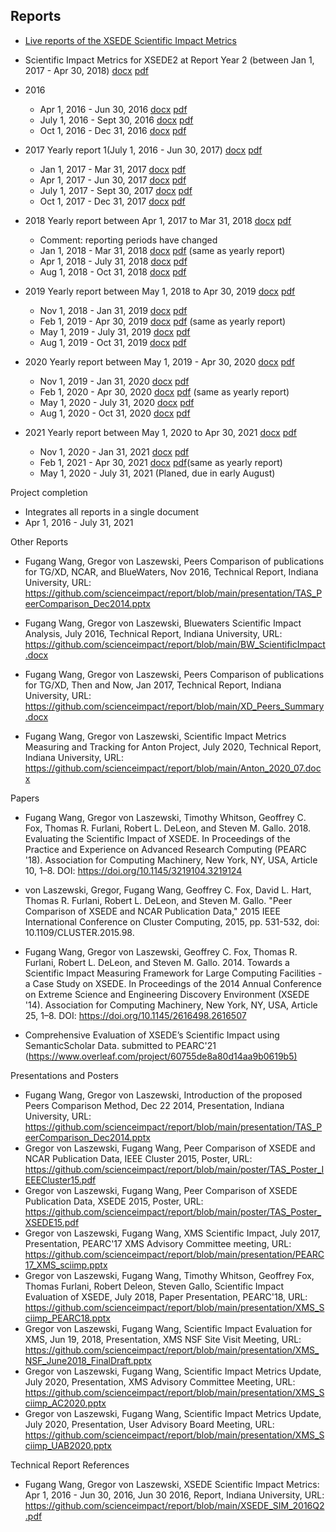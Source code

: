 ## Reports

* [Live reports of the XSEDE Scientific Impact Metrics](https://sciimp.ccr.xdmod.org/xdportalpub/)

* Scientific Impact Metrics for XSEDE2 at Report Year 2 (between Jan 1, 2017 - Apr 30, 2018)
  [docx](https://github.com/scienceimpact/report/blob/main/XSEDE2_SIM_RY2.docx?raw=true)
  [pdf](https://github.com/scienceimpact/report/blob/main/XSEDE2_SIM_RY2.pdf)

* 2016
  * Apr 1, 2016 - Jun 30, 2016 
    [docx](https://github.com/scienceimpact/report/blob/main/XSEDE_SIM_2016Q2.docx?raw=true)
    [pdf](https://github.com/scienceimpact/report/blob/main/XSEDE_SIM_2016Q2.pdf )
  * July 1, 2016 - Sept 30, 2016 [docx](https://github.com/scienceimpact/report/blob/main/XSEDE_SIM_2016Q3.docx?raw=true)
   [pdf](https://github.com/scienceimpact/report/blob/main/XSEDE_SIM_2016Q3.pdf)
  * Oct 1, 2016 - Dec 31, 2016 [docx](https://github.com/scienceimpact/report/blob/main/XSEDE_SIM_2016Q4.docx?raw=true)
[pdf](https://github.com/scienceimpact/report/blob/main/XSEDE_SIM_2016Q4.pdf)


* 2017 Yearly report 1(July 1, 2016 - Jun 30, 2017) 
  [docx](https://github.com/scienceimpact/report/blob/main/XSEDE_SIM_2017Q2Yearly.docx?raw=true) 
[pdf](https://github.com/scienceimpact/report/blob/main/XSEDE_SIM_2017Q2Yearly.pdf )

  * Jan 1, 2017 - Mar 31, 2017 [docx](https://github.com/scienceimpact/report/blob/main/XSEDE_SIM_2017Q1.docx?raw=true)
[pdf](https://github.com/scienceimpact/report/blob/main/XSEDE_SIM_2017Q1.pdf)
  * Apr 1, 2017 - Jun 30, 2017 [docx](https://github.com/scienceimpact/report/blob/main/XSEDE_SIM_2017Q2.docx?raw=true)
[pdf](https://github.com/scienceimpact/report/blob/main/XSEDE_SIM_2017Q2.pdf)
  * July 1, 2017 - Sept 30, 2017 [docx](https://github.com/scienceimpact/report/blob/main/XSEDE_SIM_2017Q3.docx?raw=true)
[pdf](https://github.com/scienceimpact/report/blob/main/XSEDE_SIM_2017Q3.pdf)
  * Oct 1, 2017 - Dec 31, 2017 [docx](https://github.com/scienceimpact/report/blob/main/XSEDE_SIM_2017Q4.docx?raw=true)
[pdf](https://github.com/scienceimpact/report/blob/main/XSEDE_SIM_2017Q4.pdf)

* 2018 Yearly report between Apr 1, 2017 to Mar 31, 2018 [docx](https://github.com/scienceimpact/report/blob/main/XSEDE_SIM_2018_03Yearly.docx?raw=true) 
  [pdf](https://github.com/scienceimpact/report/blob/main/XSEDE_SIM_2018_03Yearly.pdf)
  * Comment: reporting periods have changed
  * Jan 1, 2018 - Mar 31, 2018  [docx](https://github.com/scienceimpact/report/blob/main/XSEDE_SIM_2018_03Yearly.docx?raw=true)
[pdf](https://github.com/scienceimpact/report/blob/main/XSEDE_SIM_2018_03Yearly.pdf)
 (same as yearly report)
  * Apr 1, 2018 - July 31, 2018 [docx](https://github.com/scienceimpact/report/blob/main/XSEDE_SIM_2018_07.docx?raw=true)
  [pdf](https://github.com/scienceimpact/report/blob/main/XSEDE_SIM_2018_07.pdf)
  * Aug 1, 2018 - Oct 31, 2018 [docx](https://github.com/scienceimpact/report/blob/main/XSEDE_SIM_2018_10.docx?raw=true)
 [pdf](https://github.com/scienceimpact/report/blob/main/XSEDE_SIM_2018_10.pdf)

* 2019 Yearly report between May 1, 2018 to Apr 30, 2019
[docx](https://github.com/scienceimpact/report/blob/main/XSEDE_SIM_2019_04Yearly.docx?raw=true)
[pdf](https://github.com/scienceimpact/report/blob/main/XSEDE_SIM_2019_04Yearly.pdf)
  * Nov 1, 2018 - Jan 31, 2019 [docx](https://github.com/scienceimpact/report/blob/main/XSEDE_SIM_2019_01.docx?raw=true)
  [pdf](https://github.com/scienceimpact/report/blob/main/XSEDE_SIM_2019_01.pdf)
  * Feb 1, 2019 - Apr 30, 2019
[docx](https://github.com/scienceimpact/report/blob/main/XSEDE_SIM_2019_04Yearly.docx?raw=true)
[pdf](https://github.com/scienceimpact/report/blob/main/XSEDE_SIM_2019_04Yearly.pdf) (same as yearly report)
  * May 1, 2019 - July 31, 2019 [docx](https://github.com/scienceimpact/report/blob/main/XSEDE_SIM_2019_07.docx?raw=true)
  [pdf](https://github.com/scienceimpact/report/blob/main/XSEDE_SIM_2019_07.pdf)
  * Aug 1, 2019 - Oct 31, 2019 [docx](https://github.com/scienceimpact/report/blob/main/XSEDE_SIM_2019_10.docx?raw=true)
[pdf](https://github.com/scienceimpact/report/blob/main/XSEDE_SIM_2019_10.pdf)


* 2020 Yearly report between May 1, 2019 - Apr 30, 2020
  [docx](https://github.com/scienceimpact/report/blob/main/XSEDE_SIM_2020_04Yearly.docx?raw=true)
[pdf](https://github.com/scienceimpact/report/blob/main/XSEDE_SIM_2020_04Yearly.pdf)
  * Nov 1, 2019 - Jan 31, 2020 [docx](https://github.com/scienceimpact/report/blob/main/XSEDE_SIM_2020_01.docx?raw=true) [pdf](https://github.com/scienceimpact/report/blob/main/XSEDE_SIM_2020_01.pdf)
  * Feb 1, 2020 - Apr 30, 2020 [docx](https://github.com/scienceimpact/report/blob/main/XSEDE_SIM_2020_04Yearly.docx?raw=true)
[pdf](https://github.com/scienceimpact/report/blob/main/XSEDE_SIM_2020_04Yearly.pdf)
 (same as yearly report)
  * May 1, 2020 - July 31, 2020 [docx](https://github.com/scienceimpact/report/blob/main/XSEDE_SIM_2020_07.docx?raw=true)
[pdf](https://github.com/scienceimpact/report/blob/main/XSEDE_SIM_2020_07.pdf)
  * Aug 1, 2020 - Oct 31, 2020 [docx](https://github.com/scienceimpact/report/blob/main/XSEDE_SIM_2020_10.docx?raw=true)
[pdf](https://github.com/scienceimpact/report/blob/main/XSEDE_SIM_2020_10.pdf)

* 2021 Yearly report between May 1, 2020 to Apr 30, 2021 [docx](https://github.com/scienceimpact/report/blob/main/XSEDE_SIM_2021_04Yearly.docx?raw=true)
[pdf](https://github.com/scienceimpact/report/blob/main/XSEDE_SIM_2021_04Yearly.pdf)
  *  Nov 1, 2020 - Jan 31, 2021 [docx](https://github.com/scienceimpact/report/blob/main/XSEDE_SIM_2021_01.docx?raw=true)
[pdf](https://github.com/scienceimpact/report/blob/main/XSEDE_SIM_2021_01.pdf)
  * Feb 1, 2021 - Apr 30, 2021 [docx](https://github.com/scienceimpact/report/blob/main/XSEDE_SIM_2021_04Yearly.docx?raw=true)
[pdf](https://github.com/scienceimpact/report/blob/main/XSEDE_SIM_2021_04Yearly.pdf)(same as yearly report)
  * May 1, 2020 - July 31, 2021 (Planed, due  in early August)

Project completion 
  * Integrates all reports in a single document
  * Apr 1, 2016 - July 31, 2021 

Other Reports
    
  * Fugang Wang, Gregor von Laszewski, Peers Comparison of publications for TG/XD, NCAR, and BlueWaters, Nov 2016, Technical Report, Indiana University, URL: <https://github.com/scienceimpact/report/blob/main/presentation/TAS_PeerComparison_Dec2014.pptx>

  * Fugang Wang, Gregor von Laszewski, Bluewaters Scientific Impact Analysis, July 2016, Technical Report, Indiana University, URL: <https://github.com/scienceimpact/report/blob/main/BW_ScientificImpact.docx>

  * Fugang Wang, Gregor von Laszewski, Peers Comparison of publications for TG/XD, Then and Now, Jan 2017, Technical Report, Indiana University, URL: <https://github.com/scienceimpact/report/blob/main/XD_Peers_Summary.docx>

  * Fugang Wang, Gregor von Laszewski, Scientific Impact Metrics Measuring and Tracking for Anton Project, July 2020, Technical Report, Indiana University, URL: <https://github.com/scienceimpact/report/blob/main/Anton_2020_07.docx>



Papers

  * Fugang Wang, Gregor von Laszewski, Timothy Whitson, Geoffrey C. Fox, Thomas R. Furlani, Robert L. DeLeon, and Steven M. Gallo. 2018. Evaluating the Scientific Impact of XSEDE. In Proceedings of the Practice and Experience on Advanced Research Computing (PEARC '18). Association for Computing Machinery, New York, NY, USA, Article 10, 1–8. DOI: <https://doi.org/10.1145/3219104.3219124>

  * von Laszewski, Gregor, Fugang Wang, Geoffrey C. Fox, David L. Hart, Thomas R. Furlani, Robert L. DeLeon, and Steven M. Gallo. "Peer Comparison of XSEDE and NCAR Publication Data," 2015 IEEE International Conference on Cluster Computing, 2015, pp. 531-532, doi: 10.1109/CLUSTER.2015.98.

  * Fugang Wang, Gregor von Laszewski, Geoffrey C. Fox, Thomas R. Furlani, Robert L. DeLeon, and Steven M. Gallo. 2014. Towards a Scientific Impact Measuring Framework for Large Computing Facilities - a Case Study on XSEDE. In Proceedings of the 2014 Annual Conference on Extreme Science and Engineering Discovery Environment (XSEDE '14). Association for Computing Machinery, New York, NY, USA, Article 25, 1–8. DOI: <https://doi.org/10.1145/2616498.2616507>

  * Comprehensive Evaluation of XSEDE’s Scientific Impact using SemanticScholar Data. submitted to 
PEARC'21 (<https://www.overleaf.com/project/60755de8a80d14aa9b0619b5)>
 
Presentations and Posters

  * Fugang Wang, Gregor von Laszewski, Introduction of the proposed Peers Comparison Method, Dec 22 2014, Presentation, Indiana University, URL: <https://github.com/scienceimpact/report/blob/main/presentation/TAS_PeerComparison_Dec2014.pptx>
  * Gregor von Laszewski, Fugang Wang,  Peer Comparison of XSEDE and NCAR Publication Data, IEEE Cluster 2015, Poster, URL: <https://github.com/scienceimpact/report/blob/main/poster/TAS_Poster_IEEECluster15.pdf>
  * Gregor von Laszewski, Fugang Wang,  Peer Comparison of XSEDE Publication Data, XSEDE 2015, Poster, URL: <https://github.com/scienceimpact/report/blob/main/poster/TAS_Poster_XSEDE15.pdf>
  * Gregor von Laszewski, Fugang Wang,  XMS Scientific Impact, July 2017, Presentation, PEARC'17 XMS Advisory Committee meeting, URL: <https://github.com/scienceimpact/report/blob/main/presentation/PEARC17_XMS_sciimp.pptx>
  * Gregor von Laszewski,  Fugang Wang, Timothy Whitson, Geoffrey Fox, Thomas Furlani, Robert Deleon, Steven Gallo, Scientific Impact Evaluation of XSEDE, July 2018, Paper Presentation, PEARC'18, URL: <https://github.com/scienceimpact/report/blob/main/presentation/XMS_Sciimp_PEARC18.pptx>
  * Gregor von Laszewski, Fugang Wang,  Scientific Impact Evaluation for XMS, Jun 19, 2018, Presentation, XMS NSF Site Visit Meeting, URL: <https://github.com/scienceimpact/report/blob/main/presentation/XMS_NSF_June2018_FinalDraft.pptx>
  * Gregor von Laszewski, Fugang Wang,  Scientific Impact Metrics Update, July 2020, Presentation, XMS Advisory Committee Meeting, URL: <https://github.com/scienceimpact/report/blob/main/presentation/XMS_Sciimp_AC2020.pptx>
  * Gregor von Laszewski, Fugang Wang,  Scientific Impact Metrics Update, July 2020, Presentation, User Advisory Board Meeting, URL: <https://github.com/scienceimpact/report/blob/main/presentation/XMS_Sciimp_UAB2020.pptx>

Technical Report References

* Fugang Wang, Gregor von Laszewski, XSEDE Scientific Impact Metrics: Apr 1, 2016 - Jun 30, 2016, Jun 30 2016, Report, Indiana University, URL: <https://github.com/scienceimpact/report/blob/main/XSEDE_SIM_2016Q2.pdf>


